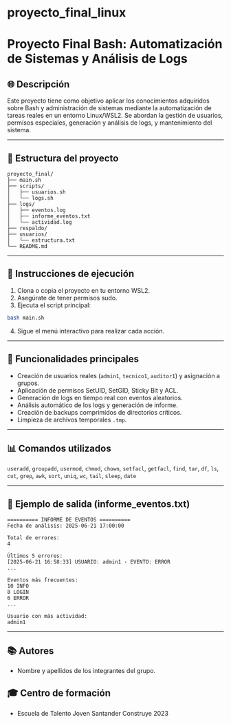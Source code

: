 # proyecto_final_linux

# Proyecto Final Bash: Automatización de Sistemas y Análisis de Logs

## 🌐 Descripción
Este proyecto tiene como objetivo aplicar los conocimientos adquiridos sobre Bash y administración de sistemas mediante la automatización de tareas reales en un entorno Linux/WSL2. Se abordan la gestión de usuarios, permisos especiales, generación y análisis de logs, y mantenimiento del sistema.

---

## 📂 Estructura del proyecto
```
proyecto_final/
├── main.sh
├── scripts/
│   ├── usuarios.sh
│   └── logs.sh
├── logs/
│   ├── eventos.log
│   ├── informe_eventos.txt
│   └── actividad.log
├── respaldo/
├── usuarios/
│   └── estructura.txt
└── README.md
```

---

## 🔧 Instrucciones de ejecución
1. Clona o copia el proyecto en tu entorno WSL2.
2. Asegúrate de tener permisos sudo.
3. Ejecuta el script principal:
```bash
bash main.sh
```
4. Sigue el menú interactivo para realizar cada acción.

---

## 🔢 Funcionalidades principales
- Creación de usuarios reales (`admin1`, `tecnico1`, `auditor1`) y asignación a grupos.
- Aplicación de permisos SetUID, SetGID, Sticky Bit y ACL.
- Generación de logs en tiempo real con eventos aleatorios.
- Análisis automático de los logs y generación de informe.
- Creación de backups comprimidos de directorios críticos.
- Limpieza de archivos temporales `.tmp`.

---

## 📊 Comandos utilizados
`useradd`, `groupadd`, `usermod`, `chmod`, `chown`, `setfacl`, `getfacl`, `find`, `tar`, `df`, `ls`, `cut`, `grep`, `awk`, `sort`, `uniq`, `wc`, `tail`, `sleep`, `date`

---

## 📜 Ejemplo de salida (informe_eventos.txt)
```
========== INFORME DE EVENTOS ==========
Fecha de análisis: 2025-06-21 17:00:00

Total de errores:
4

Últimos 5 errores:
[2025-06-21 16:58:33] USUARIO: admin1 - EVENTO: ERROR
...

Eventos más frecuentes:
10 INFO
8 LOGIN
6 ERROR
...

Usuario con más actividad:
admin1
```

---

## 📚 Autores
- Nombre y apellidos de los integrantes del grupo.

## 🎓 Centro de formación
- Escuela de Talento Joven Santander Construye 2023
